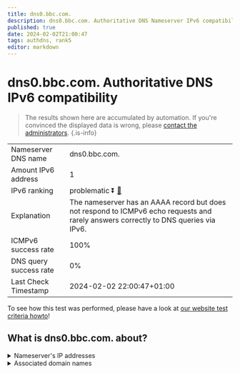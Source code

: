 ```yaml
---
title: dns0.bbc.com.
description: dns0.bbc.com. Authoritative DNS Nameserver IPv6 compatibility
published: true
date: 2024-02-02T21:00:47
tags: authdns, rank5
editor: markdown
---
```


# dns0.bbc.com. Authoritative DNS IPv6 compatibility

> The results shown here are accumulated by automation. If you're convinced the displayed data is wrong, please [contact the administrators](/howto/chat). 
{.is-info}




|   |   |
| - | - |
| Nameserver DNS name | dns0.bbc.com.
| Amount IPv6 address | 1
| IPv6 ranking | problematic :arrow_double_down: [🔗](/howto/ranking) |
| Explanation | The nameserver has an AAAA record but does not respond to ICMPv6 echo requests and rarely answers correctly to DNS queries via IPv6. |
| ICMPv6 success rate | 100%|
| DNS query success rate | 0% |
| Last Check Timestamp | 2024-02-02 22:00:47+01:00 |

To see how this test was performed, please have a look at [our website test criteria howto](/howto/testcriteria/authdns)!


## What is dns0.bbc.com. about?




<details>
<summary>Nameserver's IP addresses</summary>

2620:4d:4000:6259:7:9:0:3

</details>



<details>
<summary>Associated domain names</summary>

www.bbc.com

www.bbc.co.uk

</details>
